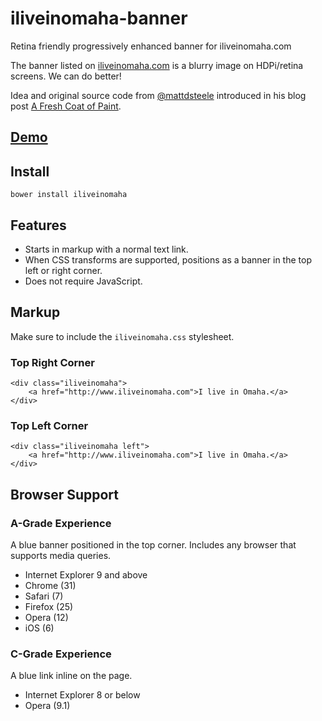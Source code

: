 iliveinomaha-banner
===================

Retina friendly progressively enhanced banner for iliveinomaha.com

The banner listed on [iliveinomaha.com](http://iliveinomaha.com/spread-the-word.php) is a blurry image on HDPi/retina screens. We can do better!

Idea and original source code from [@mattdsteele](https://github.com/mattdsteele/matthew-steele.com) introduced in his blog post [A Fresh Coat of Paint](http://www.matthew-steele.com/a-fresh-coat-of-paint/).

## [Demo](http://zachleat.github.io/iliveinomaha-banner/example.html)

## Install

    bower install iliveinomaha

## Features

* Starts in markup with a normal text link.
* When CSS transforms are supported, positions as a banner in the top left or right corner.
* Does not require JavaScript.

## Markup

Make sure to include the `iliveinomaha.css` stylesheet.

### Top Right Corner

    <div class="iliveinomaha">
        <a href="http://www.iliveinomaha.com">I live in Omaha.</a>
    </div>

### Top Left Corner

    <div class="iliveinomaha left">
        <a href="http://www.iliveinomaha.com">I live in Omaha.</a>
    </div>

## Browser Support

### A-Grade Experience

A blue banner positioned in the top corner. Includes any browser that supports media queries.

* Internet Explorer 9 and above
* Chrome (31)
* Safari (7)
* Firefox (25)
* Opera (12)
* iOS (6)

### C-Grade Experience

A blue link inline on the page.

* Internet Explorer 8 or below
* Opera (9.1)